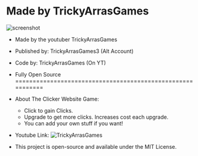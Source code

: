 # Made by TrickyArrasGames

![screenshot](game.png)

- Made by the youtuber TrickyArrasGames
- Published by: TrickyArrasGames3 (Alt Account)
- Code by: TrickyArrasGames (On YT)

  
- Fully Open Source 
===========================================================
- About The Clicker Website Game:
  - Click to gain Clicks.
  - Upgrade to get more clicks. Increases cost each upgrade.
  - You can add your own stuff if you want!

- Youtube Link: ![TrickyArrasGames](https://www.youtube.com/channel/UCMqZAjUGGDWusw81NFzHemg)
- This project is open-source and available under the MIT License.

